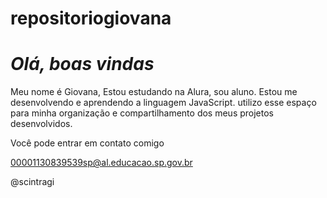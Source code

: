 # repositoriogiovana

# *Olá, boas vindas* 

Meu nome é Giovana,
Estou estudando na Alura, sou aluno.
Estou me desenvolvendo e aprendendo a linguagem JavaScript.
utilizo esse espaço para minha organização e compartilhamento dos meus projetos desenvolvidos.


Você pode entrar em contato comigo

00001130839539sp@al.educacao.sp.gov.br

@scintragi
